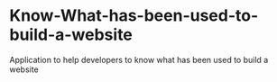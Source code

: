 # Know-What-has-been-used-to-build-a-website
Application to help  developers to know what has been used to build a website
